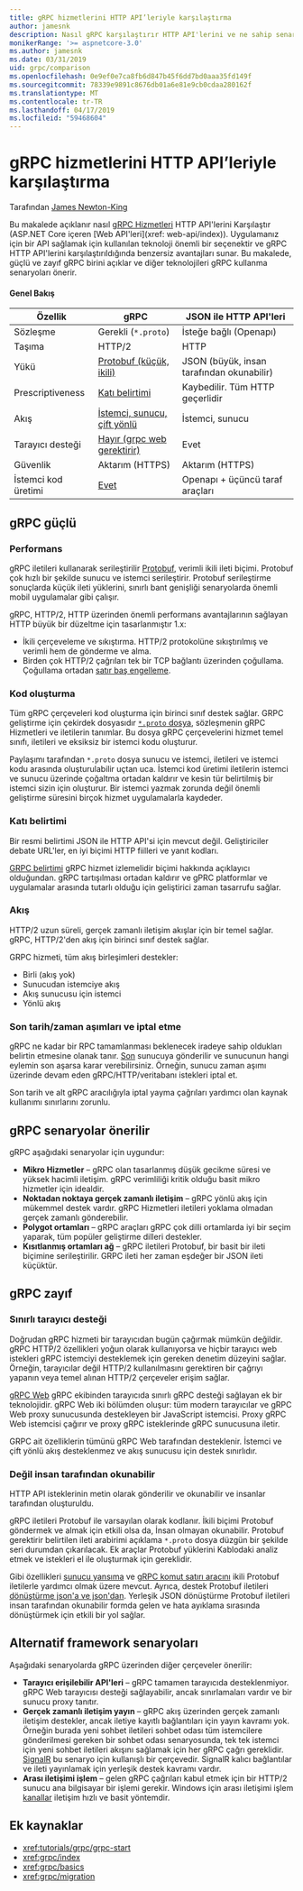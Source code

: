 ```yaml
---
title: gRPC hizmetlerini HTTP API’leriyle karşılaştırma
author: jamesnk
description: Nasıl gRPC karşılaştırır HTTP API'lerini ve ne sahip senaryolar önerilir öğrenin.
monikerRange: '>= aspnetcore-3.0'
ms.author: jamesnk
ms.date: 03/31/2019
uid: grpc/comparison
ms.openlocfilehash: 0e9ef0e7ca8fb6d847b45f6dd7bd0aaa35fd149f
ms.sourcegitcommit: 78339e9891c8676db01a6e81e9cb0cdaa280162f
ms.translationtype: MT
ms.contentlocale: tr-TR
ms.lasthandoff: 04/17/2019
ms.locfileid: "59468604"
---
```

# <a name="comparing-grpc-services-with-http-apis"></a>gRPC hizmetlerini HTTP API’leriyle karşılaştırma

Tarafından [James Newton-King](https://twitter.com/jamesnk)

Bu makalede açıklanır nasıl [gRPC Hizmetleri](https://grpc.io/docs/guides/) HTTP API'lerini Karşılaştır (ASP.NET Core içeren [Web API'leri](xref: web-api/index)). Uygulamanız için bir API sağlamak için kullanılan teknoloji önemli bir seçenektir ve gRPC HTTP API'lerini karşılaştırıldığında benzersiz avantajları sunar. Bu makalede, güçlü ve zayıf gRPC birini açıklar ve diğer teknolojileri gRPC kullanma senaryoları önerir.

#### <a name="overview"></a>Genel Bakış

|    Özellik             |    gRPC                                                 |    JSON ile HTTP API'leri                       |
|------------------------|---------------------------------------------------------|----------------------------------------------|
|    Sözleşme            |    Gerekli (`*.proto`)                                 |    İsteğe bağlı (Openapı)                        |
|    Taşıma           |    HTTP/2                                               |    HTTP                                      |
|    Yükü             |    [Protobuf (küçük, ikili)](#performance)             |    JSON (büyük, insan tarafından okunabilir)              |
|    Prescriptiveness    |    [Katı belirtimi](#strict-specification)        |    Kaybedilir. Tüm HTTP geçerlidir                  |
|    Akış           |    [İstemci, sunucu, çift yönlü](#streaming)         |    İstemci, sunucu                            |
|    Tarayıcı desteği     |    [Hayır (grpc web gerektirir)](#limited-browser-support)   |    Evet                                       |
|    Güvenlik            |    Aktarım (HTTPS)                                    |    Aktarım (HTTPS)                         |
|    İstemci kod üretimi     |    [Evet](#code-generation)                              |    Openapı + üçüncü taraf araçları             |

## <a name="grpc-strengths"></a>gRPC güçlü

### <a name="performance"></a>Performans

gRPC iletileri kullanarak serileştirilir [Protobuf](https://developers.google.com/protocol-buffers/docs/overview), verimli ikili ileti biçimi. Protobuf çok hızlı bir şekilde sunucu ve istemci serileştirir. Protobuf serileştirme sonuçlarda küçük ileti yüklerini, sınırlı bant genişliği senaryolarda önemli mobil uygulamalar gibi çalışır.

gRPC, HTTP/2, HTTP üzerinden önemli performans avantajlarının sağlayan HTTP büyük bir düzeltme için tasarlanmıştır 1.x:

* İkili çerçeveleme ve sıkıştırma. HTTP/2 protokolüne sıkıştırılmış ve verimli hem de gönderme ve alma.
* Birden çok HTTP/2 çağrıları tek bir TCP bağlantı üzerinden çoğullama. Çoğullama ortadan [satır baş engelleme](https://en.wikipedia.org/wiki/Head-of-line_blocking).

### <a name="code-generation"></a>Kod oluşturma

Tüm gRPC çerçeveleri kod oluşturma için birinci sınıf destek sağlar. GRPC geliştirme için çekirdek dosyasıdır [ `*.proto` dosya](https://developers.google.com/protocol-buffers/docs/proto3), sözleşmenin gRPC Hizmetleri ve iletilerin tanımlar. Bu dosya gRPC çerçevelerini hizmet temel sınıfı, iletileri ve eksiksiz bir istemci kodu oluşturur.

Paylaşımı tarafından `*.proto` dosya sunucu ve istemci, iletileri ve istemci kodu arasında oluşturulabilir uçtan uca. İstemci kod üretimi iletilerin istemci ve sunucu üzerinde çoğaltma ortadan kaldırır ve kesin tür belirtilmiş bir istemci sizin için oluşturur. Bir istemci yazmak zorunda değil önemli geliştirme süresini birçok hizmet uygulamalarla kaydeder.

### <a name="strict-specification"></a>Katı belirtimi

Bir resmi belirtimi JSON ile HTTP API'si için mevcut değil. Geliştiriciler debate URL'ler, en iyi biçimi HTTP fiilleri ve yanıt kodları.

[GRPC belirtimi](https://github.com/grpc/grpc/blob/master/doc/PROTOCOL-HTTP2.md) gRPC hizmet izlemelidir biçimi hakkında açıklayıcı olduğundan. gRPC tartışılması ortadan kaldırır ve gPRC platformlar ve uygulamalar arasında tutarlı olduğu için geliştirici zaman tasarrufu sağlar.

### <a name="streaming"></a>Akış

HTTP/2 uzun süreli, gerçek zamanlı iletişim akışlar için bir temel sağlar. gRPC, HTTP/2'den akış için birinci sınıf destek sağlar.

GRPC hizmeti, tüm akış birleşimleri destekler:

* Birli (akış yok)
* Sunucudan istemciye akış
* Akış sunucusu için istemci
* Yönlü akış

### <a name="deadlinetimeouts-and-cancellation"></a>Son tarih/zaman aşımları ve iptal etme

gRPC ne kadar bir RPC tamamlanması beklenecek iradeye sahip oldukları belirtin etmesine olanak tanır. [Son](https://grpc.io/blog/deadlines) sunucuya gönderilir ve sunucunun hangi eylemin son aşarsa karar verebilirsiniz. Örneğin, sunucu zaman aşımı üzerinde devam eden gRPC/HTTP/veritabanı istekleri iptal et.

Son tarih ve alt gRPC aracılığıyla iptal yayma çağrıları yardımcı olan kaynak kullanımı sınırlarını zorunlu.

## <a name="grpc-recommended-scenarios"></a>gRPC senaryolar önerilir

gRPC aşağıdaki senaryolar için uygundur:

* **Mikro Hizmetler** &ndash; gRPC olan tasarlanmış düşük gecikme süresi ve yüksek hacimli iletişim. gRPC verimliliği kritik olduğu basit mikro hizmetler için idealdir.
* **Noktadan noktaya gerçek zamanlı iletişim** &ndash; gRPC yönlü akış için mükemmel destek vardır. gRPC Hizmetleri iletileri yoklama olmadan gerçek zamanlı gönderebilir.
* **Polygot ortamları** &ndash; gRPC araçları gRPC çok dilli ortamlarda iyi bir seçim yaparak, tüm popüler geliştirme dilleri destekler.
* **Kısıtlanmış ortamları ağ** &ndash; gRPC iletileri Protobuf, bir basit bir ileti biçimine serileştirilir. GRPC ileti her zaman eşdeğer bir JSON ileti küçüktür.

## <a name="grpc-weaknesses"></a>gRPC zayıf

### <a name="limited-browser-support"></a>Sınırlı tarayıcı desteği

Doğrudan gRPC hizmeti bir tarayıcıdan bugün çağırmak mümkün değildir. gRPC HTTP/2 özellikleri yoğun olarak kullanıyorsa ve hiçbir tarayıcı web istekleri gRPC istemciyi desteklemek için gereken denetim düzeyini sağlar. Örneğin, tarayıcılar değil HTTP/2 kullanılmasını gerektiren bir çağrıyı yapanın veya temel alınan HTTP/2 çerçeveler erişim sağlar.

[gRPC Web](https://grpc.io/docs/tutorials/basic/web.html) gRPC ekibinden tarayıcıda sınırlı gRPC desteği sağlayan ek bir teknolojidir. gRPC Web iki bölümden oluşur: tüm modern tarayıcılar ve gRPC Web proxy sunucusunda destekleyen bir JavaScript istemcisi. Proxy gRPC Web istemcisi çağırır ve proxy gRPC isteklerinde gRPC sunucusuna iletir.

GRPC ait özelliklerin tümünü gRPC Web tarafından desteklenir. İstemci ve çift yönlü akış desteklenmez ve akış sunucusu için destek sınırlıdır.

### <a name="not-human-readable"></a>Değil insan tarafından okunabilir

HTTP API isteklerinin metin olarak gönderilir ve okunabilir ve insanlar tarafından oluşturuldu.

gRPC iletileri Protobuf ile varsayılan olarak kodlanır. İkili biçimi Protobuf göndermek ve almak için etkili olsa da, İnsan olmayan okunabilir. Protobuf gerektirir belirtilen ileti arabirimi açıklama `*.proto` dosya düzgün bir şekilde seri durumdan çıkarılacak. Ek araçlar Protobuf yüklerini Kablodaki analiz etmek ve istekleri el ile oluşturmak için gereklidir.

Gibi özellikleri [sunucu yansıma](https://github.com/grpc/grpc/blob/master/doc/server-reflection.md) ve [gRPC komut satırı aracını](https://github.com/grpc/grpc/blob/master/doc/command_line_tool.md) ikili Protobuf iletilerle yardımcı olmak üzere mevcut. Ayrıca, destek Protobuf iletileri [dönüştürme json'a ve json'dan](https://developers.google.com/protocol-buffers/docs/proto3#json). Yerleşik JSON dönüştürme Protobuf iletileri insan tarafından okunabilir formda gelen ve hata ayıklama sırasında dönüştürmek için etkili bir yol sağlar.

## <a name="alternative-framework-scenarios"></a>Alternatif framework senaryoları

Aşağıdaki senaryolarda gRPC üzerinden diğer çerçeveler önerilir:

* **Tarayıcı erişilebilir API'leri** &ndash; gRPC tamamen tarayıcıda desteklenmiyor. gRPC Web tarayıcısı desteği sağlayabilir, ancak sınırlamaları vardır ve bir sunucu proxy tanıtır.
* **Gerçek zamanlı iletişim yayın** &ndash; gRPC akış üzerinden gerçek zamanlı iletişim destekler, ancak iletiye kayıtlı bağlantıları için yayın kavramı yok. Örneğin burada yeni sohbet iletileri sohbet odası tüm istemcilere gönderilmesi gereken bir sohbet odası senaryosunda, tek tek istemci için yeni sohbet iletileri akışını sağlamak için her gRPC çağrı gereklidir. [SignalR](xref:signalr/introduction) bu senaryo için kullanışlı bir çerçevedir. SignalR kalıcı bağlantılar ve ileti yayınlamak için yerleşik destek kavramı vardır.
* **Arası iletişimi işlem** &ndash; gelen gRPC çağrıları kabul etmek için bir HTTP/2 sunucu ana bilgisayar bir işlemi gerekir. Windows için arası iletişimi işlem [kanallar](/dotnet/standard/io/pipe-operations) iletişim hızlı ve basit yöntemdir.

## <a name="additional-resources"></a>Ek kaynaklar

* <xref:tutorials/grpc/grpc-start>
* <xref:grpc/index>
* <xref:grpc/basics>
* <xref:grpc/migration>

